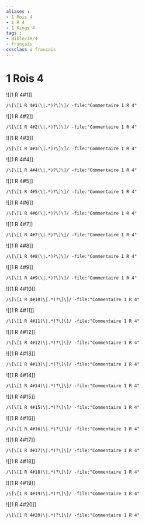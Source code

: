 ```yaml
---
aliases : 
- 1 Rois 4
- 1 R 4
- 1 Kings 4
tags : 
- Bible/1R/4
- français
cssclass : français
---
```


# 1 Rois 4

![[1 R 4#1]]

```query
/\[\[1 R 4#1(\|.*)?\]\]/ -file:"Commentaire 1 R 4"
```

![[1 R 4#2]]

```query
/\[\[1 R 4#2(\|.*)?\]\]/ -file:"Commentaire 1 R 4"
```

![[1 R 4#3]]

```query
/\[\[1 R 4#3(\|.*)?\]\]/ -file:"Commentaire 1 R 4"
```

![[1 R 4#4]]

```query
/\[\[1 R 4#4(\|.*)?\]\]/ -file:"Commentaire 1 R 4"
```

![[1 R 4#5]]

```query
/\[\[1 R 4#5(\|.*)?\]\]/ -file:"Commentaire 1 R 4"
```

![[1 R 4#6]]

```query
/\[\[1 R 4#6(\|.*)?\]\]/ -file:"Commentaire 1 R 4"
```

![[1 R 4#7]]

```query
/\[\[1 R 4#7(\|.*)?\]\]/ -file:"Commentaire 1 R 4"
```

![[1 R 4#8]]

```query
/\[\[1 R 4#8(\|.*)?\]\]/ -file:"Commentaire 1 R 4"
```

![[1 R 4#9]]

```query
/\[\[1 R 4#9(\|.*)?\]\]/ -file:"Commentaire 1 R 4"
```

![[1 R 4#10]]

```query
/\[\[1 R 4#10(\|.*)?\]\]/ -file:"Commentaire 1 R 4"
```

![[1 R 4#11]]

```query
/\[\[1 R 4#11(\|.*)?\]\]/ -file:"Commentaire 1 R 4"
```

![[1 R 4#12]]

```query
/\[\[1 R 4#12(\|.*)?\]\]/ -file:"Commentaire 1 R 4"
```

![[1 R 4#13]]

```query
/\[\[1 R 4#13(\|.*)?\]\]/ -file:"Commentaire 1 R 4"
```

![[1 R 4#14]]

```query
/\[\[1 R 4#14(\|.*)?\]\]/ -file:"Commentaire 1 R 4"
```

![[1 R 4#15]]

```query
/\[\[1 R 4#15(\|.*)?\]\]/ -file:"Commentaire 1 R 4"
```

![[1 R 4#16]]

```query
/\[\[1 R 4#16(\|.*)?\]\]/ -file:"Commentaire 1 R 4"
```

![[1 R 4#17]]

```query
/\[\[1 R 4#17(\|.*)?\]\]/ -file:"Commentaire 1 R 4"
```

![[1 R 4#18]]

```query
/\[\[1 R 4#18(\|.*)?\]\]/ -file:"Commentaire 1 R 4"
```

![[1 R 4#19]]

```query
/\[\[1 R 4#19(\|.*)?\]\]/ -file:"Commentaire 1 R 4"
```

![[1 R 4#20]]

```query
/\[\[1 R 4#20(\|.*)?\]\]/ -file:"Commentaire 1 R 4"
```


